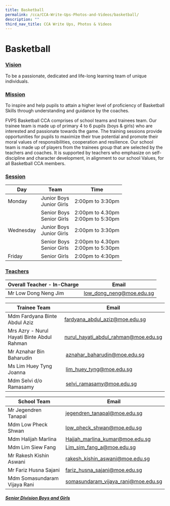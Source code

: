 ```yaml
---
title: Basketball
permalink: /cca/CCA-Write-Ups-Photos-and-Videos/basketball/
description: ""
third_nav_title: CCA Write Ups, Photos & Videos
---
```

# Basketball
### <u>Vision</u>

To be a passionate, dedicated and life-long learning team of unique individuals.  

### <u> Mission</u>

To inspire and help pupils to attain a higher level of proficiency of Basketball Skills through understanding and guidance by the coaches. 

FVPS Basketball CCA comprises of school teams and trainees team. Our trainee team is made up of primary 4 to 6 pupils (boys & girls) who are interested and passionate towards the game. The training sessions provide opportunities for pupils to maximize their true potential and promote their moral values of responsibilities, cooperation and resilience. Our school team is made up of players from the trainees group that are selected by the teachers and coaches. It is supported by teachers who emphasize on self-discipline and character development, in alignment to our school Values, for all Basketball CCA members.

  
### <u><b> Session</b></u>

| Day       | Team                     | Time                               |
|-----------|--------------------------|------------------------------------|
| Monday    | Junior Boys<br> Junior Girls |  2:00pm to 3:30pm                  |
|           | Senior Boys <br>Senior Girls | 2:00pm to 4.30pm <br>2:00pm to 5:30pm  |
| Wednesday | Junior Boys<br> Junior Girls |  2:00pm to 3:30pm                  |
|           | Senior Boys<br> Senior Girls | 2:00pm to 4.30pm<br> 2:00pm to 5:30pm  |
| Friday    | Senior Girls             | 2:00pm to 4:30pm                   |

### <u><b> Teachers</b></u>

| Overall Teacher - In-Charge  | Email                    |
|------------------------------|--------------------------|
| Mr Low Dong Neng Jim         | [low\_dong\_neng@moe.edu.sg](mailto:low_dong_neng@moe.edu.sg) |

| Trainee Team                               | Email                                 |
|--------------------------------------------|---------------------------------------|
| Mdm Fardyana Binte Abdul Aziz              | [fardyana\_abdul\_aziz@moe.edu.sg](mailto:fardyana_abdul_aziz@moe.edu.sg)       |
| Mrs Azry - Nurul Hayati Binte Abdul Rahman | [nurul\_hayati\_abdul\_rahman@moe.edu.sg](mailto:nurul_hayati_abdul_rahman@moe.edu.sg)  |
| Mr Aznahar Bin Baharudin                   |  [aznahar\_baharudin@moe.edu.sg](mailto:aznahar_baharudin@moe.edu.sg)      |
| Ms Lim Huey Tyng Joanna                    |  [lim\_huey\_tyng@moe.edu.sg](mailto:lim_huey_tyng@moe.edu.sg)         |
| Mdm Selvi d/o Ramasamy                     |  [selvi\_ramasamy@moe.edu.sg](mailto:selvi_ramasamy@moe.edu.sg)           |


| School Team                  | Email                              |
|------------------------------|-------------------------------------|
| Mr Jegendren Tanapal         |[jegendren\_tanapal@moe.edu.sg](mailto:jegendren_tanapal@moe.edu.sg)    |
| Mdm Low Pheck Shwan          | [low\_pheck\_shwan@moe.edu.sg](mailto:low_pheck_shwan@moe.edu.sg)          |
| Mdm Halijah Marlina          | [Hajjah\_marlina\_kumar@moe.edu.sg](mailto:Hajjah_marlina_kumar@moe.edu.sg)     |
| Mdm Lim Siew Fang            |[Lim\_sim\_fang\_a@moe.edu.sg](mailto:Lim_sim_fang_a@moe.edu.sg)         |
| Mr Rakesh Kishin Aswani      | [rakesh\_kishin\_aswani@moe.edu.sg](mailto:rakesh_kishin_aswani@moe.edu.sg)     |
| Mr Fariz Husna Sajani        | [fariz\_husna\_sajani@moe.edu.sg](mailto:fariz_husna_sajani@moe.edu.sg)      |
| Mdm Somasundaram Vijaya Rani | [somasundaram\_vijaya\_rani@moe.edu.sg](mailto:somasundaram_vijaya_rani@moe.edu.sg) |

##### <u><b>Senior Division Boys and Girls</b></u>